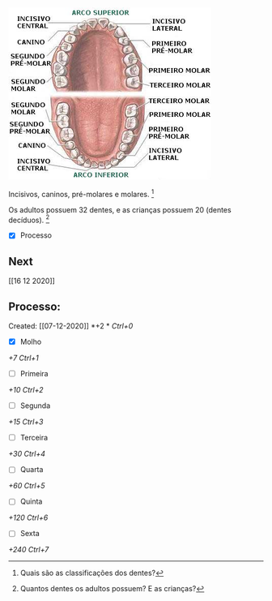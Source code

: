 ![](Imagens/Pasted%20image%2020201207174550.png)

Incisivos, caninos, pré-molares e molares. [^816753]

[^816753]: Quais são as classificações dos dentes?

Os adultos possuem 32 dentes, e as crianças possuem 20 (dentes decíduos). [^947258]

[^947258]: Quantos dentes os adultos possuem? E as crianças?

- [x] Processo 

## Next
[[16 12 2020]]
## Processo:
Created: [[07-12-2020]]
*+2 *  *Ctrl+0*
- [x] Molho  

*+7*  *Ctrl+1*

- [ ] Primeira 

*+10*  *Ctrl+2*

- [ ] Segunda

*+15*  *Ctrl+3*

- [ ] Terceira 

*+30*  *Ctrl+4*

- [ ] Quarta 

*+60*  *Ctrl+5*

- [ ] Quinta 

*+120*  *Ctrl+6*

- [ ] Sexta 

*+240*  *Ctrl+7*
